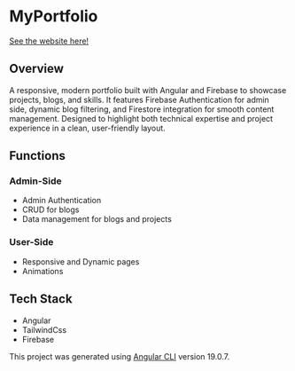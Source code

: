 # MyPortfolio

[See the website here!](https://portfolio-1aba7.web.app)

## Overview

A responsive, modern portfolio built with Angular and Firebase to showcase projects, blogs, and skills. It features Firebase Authentication for admin side,  dynamic blog filtering, and Firestore integration for smooth content management. Designed to highlight both technical expertise and project experience in a clean, user-friendly layout.

## Functions

### Admin-Side

- Admin Authentication
- CRUD for blogs 
- Data management for blogs and projects

### User-Side

- Responsive and Dynamic pages
- Animations

## Tech Stack

- Angular
- TailwindCss
- Firebase 


















This project was generated using [Angular CLI](https://github.com/angular/angular-cli) version 19.0.7.


